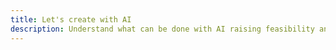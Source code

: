 ```yaml
---
title: Let's create with AI
description: Understand what can be done with AI raising feasibility and ethics issues
---
```

